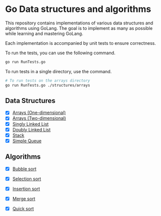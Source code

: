 # Go Data structures and algorithms

This repository contains implementations of various data structures and algorithms using GoLang.
The goal is to implement as many as possible while learning and mastering GoLang.

Each implementation is accompanied by unit tests to ensure correctness.

To run the tests, you can use the following command.

```bash
go run RunTests.go
```

To run tests in a single directory, use the command.

```bash
# To run tests on the arrays directory
go run RunTests.go ./structures/arrays
```


## Data Structures

- [x] [Arrays (One-dimensional)](./structures/arrays/1DArray.go)
- [x] [Arrays (Two-dimensional)](./structures/arrays/2DArray.go)
- [x] [Singly Linked List](./structures/linked-lists/SinglyLinkedList.go)
- [x] [Doubly Linked List](./structures/linked-lists/DoublyLinkedList.go)
- [x] [Stack](./structures/stacks/Stack.go)
- [x] [Simple Queue](./structures/queue/SimpleQueue.go)

## Algorithms

- [x] [Bubble sort](./algorithms/sorting/BubbleSort.go)
- [x] [Selection sort](./algorithms/sorting/SelectionSort.go)
- [x] [Insertion sort](./algorithms/sorting/InsertionSort.go)
- [x] [Merge sort](./algorithms/sorting/MergeSort.go)
- [x] [Quick sort](./algorithms/sorting/QuickSort.go)


